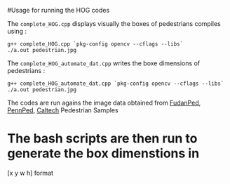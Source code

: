 #Usage for running the HOG codes

The `complete_HOG.cpp` displays visually the boxes of pedestrians compiles using : 
```
g++ complete_HOG.cpp `pkg-config opencv --cflags --libs`
./a.out pedestrian.jpg
```

The `complete_HOG_automate_dat.cpp` writes the boxe dimensions of pedestrians : 
```
g++ complete_HOG_automate_dat.cpp `pkg-config opencv --cflags --libs`
./a.out pedestrian.jpg
```

The codes are run agains the image data obtained from [FudanPed](https://github.com/vishalanand/CV-UCSD/tree/master/Dataset/FudanPed/Recognition), [PennPed](https://github.com/vishalanand/CV-UCSD/tree/master/Dataset/PennPed/Recognition), [Caltech](http://vishalanand.net/CV_UCSD/*.jpg) Pedestrian Samples
 
# The bash scripts are then run to generate the box dimenstions in 
 [x y w h] format
